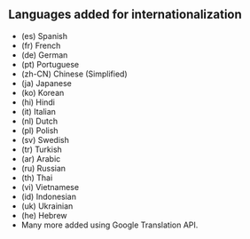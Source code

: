 ## Languages added for internationalization

- (es) Spanish
- (fr) French
- (de) German
- (pt) Portuguese
- (zh-CN) Chinese (Simplified)
- (ja) Japanese
- (ko) Korean
- (hi) Hindi
- (it) Italian
- (nl) Dutch
- (pl) Polish
- (sv) Swedish
- (tr) Turkish
- (ar) Arabic
- (ru) Russian
- (th) Thai
- (vi) Vietnamese
- (id) Indonesian
- (uk) Ukrainian
- (he) Hebrew
- Many more added using Google Translation API.
